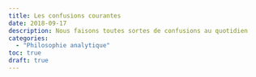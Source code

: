 ```yaml
---
title: Les confusions courantes
date: 2018-09-17
description: Nous faisons toutes sortes de confusions au quotidien
categories:
  - "Philosophie analytique"
toc: true
draft: true
---
```


